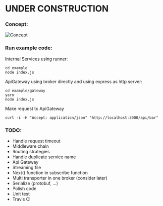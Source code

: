 # UNDER CONSTRUCTION

### Concept:
![Concept](https://i.imgur.com/U2NWxd5.jpg)

### Run example code:
Internal Services using runner:
```
cd example
node index.js
```

ApiGateway using broker directly and using express as http server:
```
cd example/gateway
yarn
node index.js
```

Make request to ApiGateway
```
curl -i -H "Accept: application/json" "http://localhost:3000/api/bar" 
```

### TODO:
- Handle request timeout
- Middleware chain
- Routing strategies
- Handle duplicate service name
- Api Gateway
- Streaming file
- Next() function in subscribe function
- Multi transporter in one broker (consider later)
- Serialize (protobuf, ...)
- Polish code
- Unit test
- Travis CI
